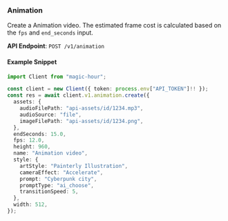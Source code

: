 
### Animation <a name="create"></a>

Create a Animation video. The estimated frame cost is calculated based on the `fps` and `end_seconds` input.

**API Endpoint**: `POST /v1/animation`

#### Example Snippet

```typescript
import Client from "magic-hour";

const client = new Client({ token: process.env["API_TOKEN"]!! });
const res = await client.v1.animation.create({
  assets: {
    audioFilePath: "api-assets/id/1234.mp3",
    audioSource: "file",
    imageFilePath: "api-assets/id/1234.png",
  },
  endSeconds: 15.0,
  fps: 12.0,
  height: 960,
  name: "Animation video",
  style: {
    artStyle: "Painterly Illustration",
    cameraEffect: "Accelerate",
    prompt: "Cyberpunk city",
    promptType: "ai_choose",
    transitionSpeed: 5,
  },
  width: 512,
});
```
